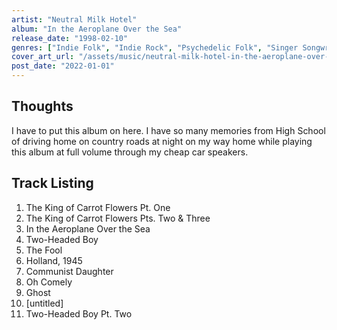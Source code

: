 ```yaml
---
artist: "Neutral Milk Hotel"
album: "In the Aeroplane Over the Sea"
release_date: "1998-02-10"
genres: ["Indie Folk", "Indie Rock", "Psychedelic Folk", "Singer Songwriter"]
cover_art_url: "/assets/music/neutral-milk-hotel-in-the-aeroplane-over-the-sea.jpg"
post_date: "2022-01-01"
---
```


## Thoughts

I have to put this album on here. I have so many memories from High School of driving home on country roads at night on my way home while playing this album at full volume through my cheap car speakers.

## Track Listing

1. The King of Carrot Flowers Pt. One
2. The King of Carrot Flowers Pts. Two & Three
3. In the Aeroplane Over the Sea
4. Two-Headed Boy
5. The Fool
6. Holland, 1945
7. Communist Daughter
8. Oh Comely
9. Ghost
10. [untitled]
11. Two-Headed Boy Pt. Two
